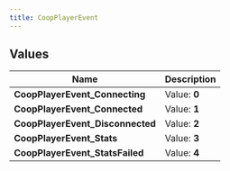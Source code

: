 ```yaml
---
title: CoopPlayerEvent
---
```


## Values
| Name | Description |
| ---- | ----------- |
| **CoopPlayerEvent_Connecting** | Value: **0** |
| **CoopPlayerEvent_Connected** | Value: **1** |
| **CoopPlayerEvent_Disconnected** | Value: **2** |
| **CoopPlayerEvent_Stats** | Value: **3** |
| **CoopPlayerEvent_StatsFailed** | Value: **4** |

